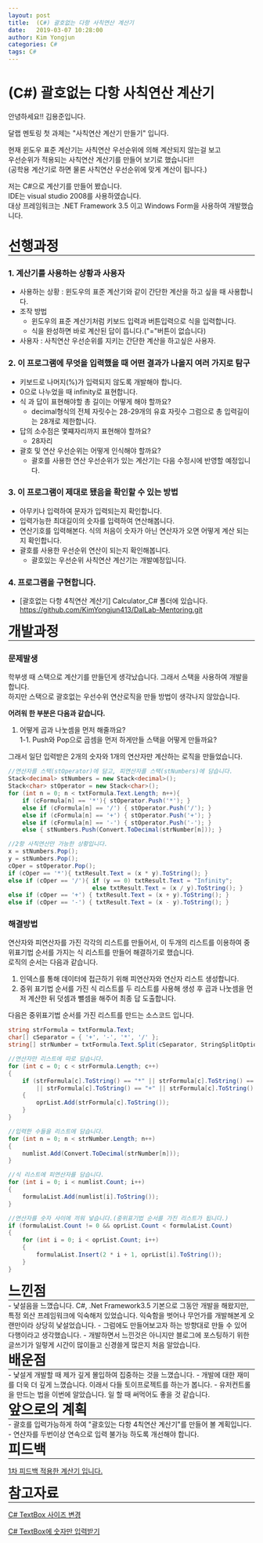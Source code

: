 ```yaml
---
layout: post
title:  (C#) 괄호없는 다항 사칙연산 계산기
date:   2019-03-07 10:28:00
author: Kim Yongjun
categories: C#
tags: C#
---
```


# (C#) 괄호없는 다항 사칙연산 계산기

안녕하세요!! 김용준입니다.

달랩 멘토링 첫 과제는 "사칙연산 계산기 만들기" 입니다.  

현재 윈도우 표준 계산기는 사칙연산 우선순위에 의해 계산되지 않는걸 보고   
우선순위가 적용되는 사칙연산 계산기를 만들어 보기로 했습니다!!  
(공학용 계산기로 하면 물론 사칙연산 우선순위에 맞게 계산이 됩니다.)


저는 C#으로 계산기를 만들어 봤습니다.  
IDE는 visual studio 2008를 사용하였습니다.  
대상 프레임워크는 .NET Framework 3.5 이고 Windows Form을 사용하여 개발했습니다.
<br><br>

<h1 style="margin:0px;"> 선행과정 </h1>
<hr style="height:1px; margin:0px;">


### 1. 계산기를 사용하는 상황과 사용자
- 사용하는 상황 : 윈도우의 표준 계산기와 같이 간단한 계산을 하고 싶을 때 사용합니다.
- 조작 방법
  - 윈도우의 표준 계산기처럼 키보드 입력과 버튼입력으로 식을 입력합니다.
  - 식을 완성하면 바로 계산된 답이 뜹니다.("="버튼이 없습니다)
- 사용자 : 사칙연산 우선순위를 지키는 간단한 계산을 하고싶은 사용자.

### 2. 이 프로그램에 무엇을 입력했을 때 어떤 결과가 나올지 여러 가지로 탐구
- 키보드로 나머지(%)가 입력되지 않도록 개발해야 합니다.
- 0으로 나누었을 때 infinity로 표현합니다.
- 식 과 답이 표현해야할 총 길이는 어떻게 해야 할까요?
  - decimal형식의 전체 자릿수는 28-29개의 유효 자릿수 그럼으로 총 입력길이는 28개로 제한합니다.
- 답의 소수점은 몇쨰자리까지 표현해야 할까요?
  - 28자리
- 괄호 및 연산 우선순위는 어떻게 인식해야 할까요?
  - 괄호를 사용한 연산 우선순위가 있는 계산기는 다음 수정시에 반영할 예정입니다.

### 3. 이 프로그램이 제대로 됐음을 확인할 수 있는 방법
- 아무키나 입력하여 문자가 입력되는지 확인합니다.
- 입력가능한 최대길이의 숫자를 입력하여 연산해봅니다.
- 연산기호를 입력해본다. 식의 처음이 숫자가 아닌 연산자가 오면 어떻게 계산 되는지 확인합니다.
- 괄호를 사용한 우선순위 연산이 되는지 확인해봅니다.
  - 괄호있는 우선순위 사칙연산 계산기는 개발예정입니다.

### 4. 프로그램을 구현합니다.
- [괄호없는 다항 4칙연산 계산기] Calculator_C# 폴더에 있습니다.<br>
https://github.com/KimYongjun413/DalLab-Mentoring.git

<h1 style="margin:0px;"> 개발과정 </h1>
<hr style="height:1px; margin:0px;">

### 문제발생
학부생 때 스택으로 계산기를 만들던게 생각났습니다. 그래서 스택을 사용하여 개발을 합니다.  
하지만 스택으로 괄호없는 우선수위 연산로직을 만들 방법이 생각나지 않았습니다.

<b>어려워 한 부분은 다음과 같습니다.</b>  
1. 어떻게 곱과 나눗셈을 먼저 해줄까요?  
 1-1. Push와 Pop으로 곱셈을 먼저 하게만들 스택을 어떻게 만들까요? 

그래서 일단 입력받은 2개의 숫자와 1개의 연산자만 계산하는 로직을 만들었습니다.

```C#
//연산자를 스택(stOperator)에 담고, 피연산자를 스택(stNumbers)에 담습니다.
Stack<decimal> stNumbers = new Stack<decimal>();
Stack<char> stOperator = new Stack<char>();
for (int n = 0; n < txtFormula.Text.Length; n++){
    if (cFormula[n] == '*'){ stOperator.Push('*'); }
    else if (cFormula[n] == '/') { stOperator.Push('/'); }
    else if (cFormula[n] == '+') { stOperator.Push('+'); }
    else if (cFormula[n] == '-') { stOperator.Push('-'); }   
    else { stNumbers.Push(Convert.ToDecimal(strNumber[n])); }

//2항 사칙연산만 가능한 상황입니다.
x = stNumbers.Pop();
y = stNumbers.Pop();
cOper = stOperator.Pop();
if (cOper == '*'){ txtResult.Text = (x * y).ToString(); }
else if (cOper == '/'){ if (y == 0) txtResult.Text = "Infinity";
                        else txtResult.Text = (x / y).ToString(); }
else if (cOper == '+') { txtResult.Text = (x + y).ToString(); }
else if (cOper == '-') { txtResult.Text = (x - y).ToString(); }
```


### 해결방법
연산자와 피연산자를 가진 각각의 리스트를 만들어서, 
이 두개의 리스트를 이용하여 중위표기법 순서를 가지는 식 리스트를 만들어 해결하기로 했습니다.  
로직의 순서는 다음과 같습니다.
1. 인덱스를 통해 데이터에 접근하기 위해 피연산자와 연산자 리스트 생성합니다.
2. 중위 표기법 순서를 가진 식 리스트를 두 리스트를 사용해 생성 후
곱과 나눗셈을 먼저 계산한 뒤 덧셈과 뺄셈을 해주어 최종 답 도출합니다.

다음은 중위표기법 순서를 가진 리스트를 만드는 소스코드 입니다.
```C#
string strFormula = txtFormula.Text;
char[] cSeparator = { '+', '-', '*', '/' };
string[] strNumber = txtFormula.Text.Split(cSeparator, StringSplitOptions.RemoveEmptyEntries);

//연산자만 리스트에 따로 담습니다.
for (int c = 0; c < strFormula.Length; c++)
{
    if (strFormula[c].ToString() == "*" || strFormula[c].ToString() == "/"
        || strFormula[c].ToString() == "+" || strFormula[c].ToString() == "-")
    {
        oprList.Add(strFormula[c].ToString());
    }
}

//입력한 수들을 리스트에 담습니다.
for (int n = 0; n < strNumber.Length; n++)
{
    numlist.Add(Convert.ToDecimal(strNumber[n]));
}                       

//식 리스트에 피연산자를 담습니다.
for (int i = 0; i < numlist.Count; i++)
{
    formulaList.Add(numlist[i].ToString());
}

//연산자를 숫자 사이에 끼워 넣습니다.(중위표기법 순서를 가진 리스트가 됩니다.)
if (formulaList.Count != 0 && oprList.Count < formulaList.Count)
{
    for (int i = 0; i < oprList.Count; i++)
    {
        formulaList.Insert(2 * i + 1, oprList[i].ToString());
    }
}
```


<h1 style="margin:0px;"> 느낀점 </h1>
<hr style="height:1px; margin:0px;">
- 낯설음을 느꼈습니다.
C#, .Net Framework3.5 기본으로 그동안 개발을 해왔지만, 특정 외산 프레임워크에 익숙해저 있었습니다.
익숙함을 벗어나 무언가를 개발해본게 오랜만이라 상당히 낯설었습니다.
- 그럼에도 만들어보고자 하는 방향대로 만들 수 있어 다행이라고 생각했습니다.
- 개발하면서 느낀것은 아니지만 블로그에 포스팅하기 위한 글쓰기가 일렇게 시간이 많이들고 신경쓸게 많은지 처음 알았습니다.

<h1 style="margin:0px;"> 배운점 </h1>
<hr style="height:1px; margin:0px;">
- 낯설게 개발할 때 제가 깊게 몰입하여 집중하는 것을 느꼈습니다.
- 개발에 대한 재미를 더욱 더 깊게 느꼈습니다. 이래서 다들 토이프로젝트를 하는가 봅니다.
- 유저컨트롤을 만드는 법을 이번에 알았습니다. 일 할 때 써먹어도 좋을 것 같습니다.

<h1 style="margin:0px;"> 앞으로의 계획 </h1>
<hr style="height:1px; margin:0px;">
- 괄호를 입력가능하게 하여 "괄호있는 다항 4칙연산 계산기"를 만들어 볼 계획입니다.
- 연산자를 두번이상 연속으로 입력 불가능 하도록 개선해야 합니다.

<h1 style="margin:0px;"> 피드백 </h1>
<hr style="height:1px; margin:0px;">

[1차 피드백 적용한 계산기 입니다.](https://kimyongjun413.github.io/java/2019/03/15/Calculator-Java.html "자바로 만든 괄호있는 문자열 사칙연산 계산기 ")

<h1 style="margin:0px;"> 참고자료 </h1>
<hr style="height:1px; margin:0px;">

[C# TextBox 사이즈 변경](https://www.dazzii.com/c-textbox-%EC%82%AC%EC%9D%B4%EC%A6%88-%EB%B3%80%EA%B2%BD/ "")

[C# TextBox에 숫자만 입력받기](https://terrorjang.tistory.com/39 "C# TextBox에 숫자만 입력받기")